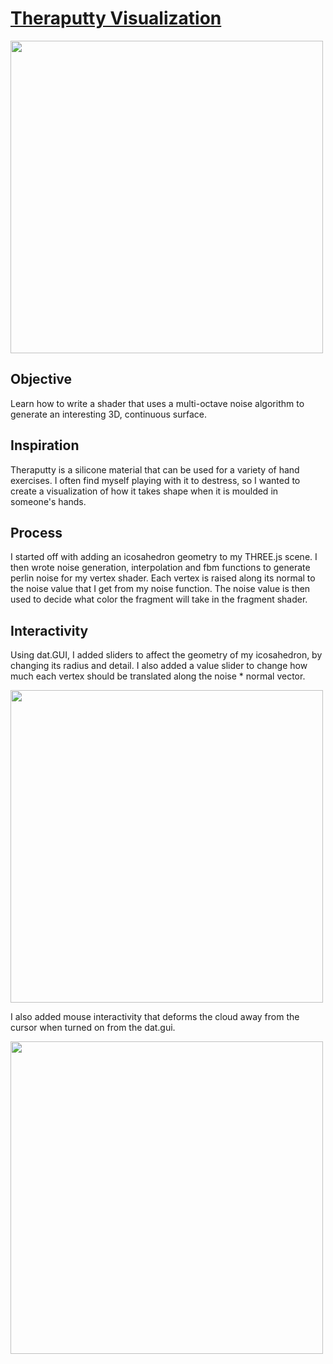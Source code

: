 # [Theraputty Visualization](https://anvidalal.github.io/Project1-Noise/)

<img src="demo.gif" width="500">

## Objective

Learn how to write a shader that uses a multi-octave noise algorithm to generate an interesting 3D, continuous surface.

## Inspiration

Theraputty is a silicone material that can be used for a variety of hand exercises. I often find myself playing with it to destress, so I wanted to create a visualization of how it takes shape when it is moulded in someone's hands.

## Process

I started off with adding an icosahedron geometry to my THREE.js scene. I then wrote noise generation, interpolation and fbm functions to generate perlin noise for my vertex shader. Each vertex is raised along its normal to the noise value that I get from my noise function. The noise value is then used to decide what color the fragment will take in the fragment shader.

## Interactivity

Using dat.GUI, I added sliders to affect the geometry of my icosahedron, by changing its radius and detail. I also added a value slider to change how much each vertex should be translated along the noise * normal vector.

<img src="sliders.gif" width="500">

I also added mouse interactivity that deforms the cloud away from the cursor when turned on from the dat.gui.

<img src="mouse.gif" width="500">
